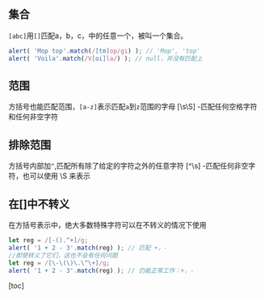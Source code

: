 ## 集合
`[abc]`用`[]`匹配a，b，c，中的任意一个，被叫一个集合。
```js
alert( 'Mop top'.match(/[tm]op/gi) ); // 'Mop', 'top'
alert( 'Voila'.match(/V[oi]la/) ); // null，并没有匹配上

```

## 范围
方括号也能匹配范围，`[a-z]`表示匹配`a`到`z`范围的字母 
[\s\S] -匹配任何空格字符和任何非空字符


## 排除范围
方括号内部加`^`,匹配所有除了给定的字符之外的任意字符
[^\s] -匹配任何非空字符，也可以使用 \S 来表示

## 在[]中不转义
在方括号表示中，绝大多数特殊字符可以在不转义的情况下使用
```js
let reg = /[-().^+]/g;
alert( '1 + 2 - 3'.match(reg) ); // 匹配 +，-
//即使转义了它们，这也不会有任何问题
let reg = /[\-\(\)\.\^\+]/g;
alert( '1 + 2 - 3'.match(reg) ); // 仍能正常工作：+，-

```

[toc]
